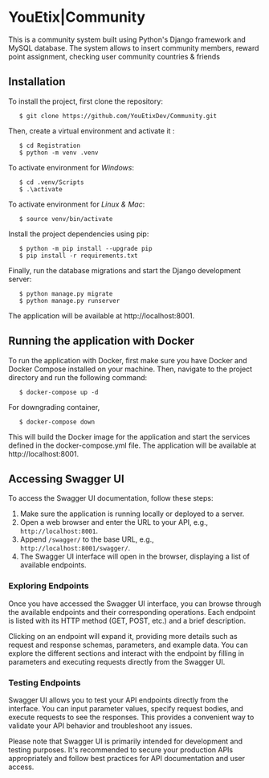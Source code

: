 # YouEtix|Community

This is a community system built using Python's Django framework and MySQL database. The system allows to insert community members, reward point assignment, checking user community countries & friends

## Installation

To install the project, first clone the repository:

```
   $ git clone https://github.com/YouEtixDev/Community.git
```

Then, create a virtual environment and activate it :

```
   $ cd Registration
   $ python -m venv .venv
```

To activate environment for _Windows_:

```
   $ cd .venv/Scripts
   $ .\activate
```

To activate environment for _Linux & Mac_:

```
   $ source venv/bin/activate
```

Install the project dependencies using pip:

```
   $ python -m pip install --upgrade pip
   $ pip install -r requirements.txt
```

Finally, run the database migrations and start the Django development server:

```
   $ python manage.py migrate
   $ python manage.py runserver
```

The application will be available at http://localhost:8001.

## Running the application with Docker

To run the application with Docker, first make sure you have Docker and Docker Compose installed on your machine. Then, navigate to the project directory and run the following command:

```
   $ docker-compose up -d
```

For downgrading container,

```
   $ docker-compose down
```

This will build the Docker image for the application and start the services defined in the docker-compose.yml file. The application will be available at http://localhost:8001.

## Accessing Swagger UI

To access the Swagger UI documentation, follow these steps:

1. Make sure the application is running locally or deployed to a server.
2. Open a web browser and enter the URL to your API, e.g., `http://localhost:8001`.
3. Append `/swagger/` to the base URL, e.g., `http://localhost:8001/swagger/`.
4. The Swagger UI interface will open in the browser, displaying a list of available endpoints.

### Exploring Endpoints

Once you have accessed the Swagger UI interface, you can browse through the available endpoints and their corresponding operations. Each endpoint is listed with its HTTP method (GET, POST, etc.) and a brief description.

Clicking on an endpoint will expand it, providing more details such as request and response schemas, parameters, and example data. You can explore the different sections and interact with the endpoint by filling in parameters and executing requests directly from the Swagger UI.

### Testing Endpoints

Swagger UI allows you to test your API endpoints directly from the interface. You can input parameter values, specify request bodies, and execute requests to see the responses. This provides a convenient way to validate your API behavior and troubleshoot any issues.

Please note that Swagger UI is primarily intended for development and testing purposes. It's recommended to secure your production APIs appropriately and follow best practices for API documentation and user access.
